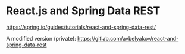 # React.js and Spring Data REST

https://spring.io/guides/tutorials/react-and-spring-data-rest/

A modified version (private):
https://gitlab.com/avbelyakov/react-and-spring-data-rest